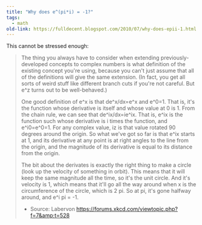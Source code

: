 ```yaml
---
title: "Why does e^(pi*i) = -1?"
tags:
  - math
old-link: https://fulldecent.blogspot.com/2010/07/why-does-epii-1.html
---
```


This cannot be stressed enough:

> The thing you always have to consider when extending previously-developed concepts to complex numbers is what definition of the existing concept you're using, because you can't just assume that all of the definitions will give the same extension. (In fact, you get all sorts of weird stuff like different branch cuts if you're not careful. But e^z turns out to be well-behaved.)
>
> One good definition of e^x is that de^x/dx=e^x and e^0=1. That is, it's the function whose derivative is itself and whose value at 0 is 1. From the chain rule, we can see that de^ix/dx=ie^ix. That is, e^ix is the function such whose derivative is i times the function, and e^i0=e^0=1. For any complex value, iz is that value rotated 90 degrees around the origin. So what we've got so far is that e^ix starts at 1, and its derivative at any point is at right angles to the line from the origin, and the magnitude of its derivative is equal to its distance from the origin.
>
> The bit about the derivates is exactly the right thing to make a circle (look up the velocity of something in orbit). This means that it will keep the same magnitude all the time, so it's the unit circle. And it's velocity is 1, which means that it'll go all the way around when x is the circumference of the circle, which is 2 pi. So at pi, it's gone halfway around, and e^i pi = -1.
>
> - Source: Labervon <a href="https://forums.xkcd.com/viewtopic.php?f=7&amp;t=528">https://forums.xkcd.com/viewtopic.php?f=7&amp;t=528</a>
